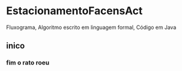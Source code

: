# EstacionamentoFacensAct
Fluxograma, Algoritmo escrito em linguagem formal, Código em Java

## inico

### fim o rato roeu
